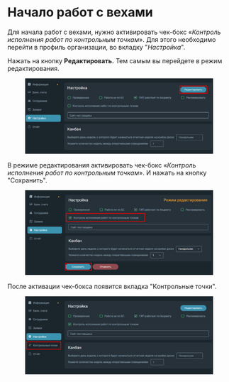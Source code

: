 # Начало работ с вехами

Для начала работ с вехами, нужно активировать чек-бокс «_Контроль исполнения работ по контрольным точкам_». Для этого необходимо перейти в профиль организации, во вкладку "_Настройка_".

Нажать на кнопку **Редактировать.** Тем самым вы перейдете в режим редактирования.

<figure><img src="../../.gitbook/assets/image (80).png" alt=""><figcaption></figcaption></figure>

В режиме редактирования активировать чек-бокс «_Контроль исполнения работ по контрольным точкам_». И нажать на кнопку "Сохранить".

<figure><img src="../../.gitbook/assets/image (81).png" alt=""><figcaption></figcaption></figure>

После активации чек-бокса появится вкладка "Контрольные точки".

<figure><img src="../../.gitbook/assets/image (82).png" alt=""><figcaption></figcaption></figure>
